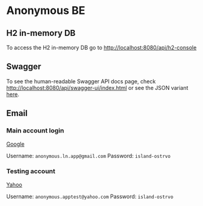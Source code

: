 # Anonymous BE

## H2 in-memory DB

To access the H2 in-memory DB go to [http://localhost:8080/api/h2-console](http://localhost:8080/api/h2-console)

## Swagger

To see the human-readable Swagger API docs page, check [http://localhost:8080/api/swagger-ui/index.html](http://localhost:8080/api/swagger-ui/index.html) or see the JSON variant [here](http://localhost:8080/api/v2/api-docs).

## Email

### Main account login

[Google](https://mail.google.com)

Username: `anonymous.ln.app@gmail.com`
Password: `island-ostrvo`

### Testing account

[Yahoo](https://login.yahoo.com)

Username: `anonymous.apptest@yahoo.com`
Password: `island-ostrvo`
